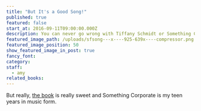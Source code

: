 ```yaml
---
title: "But It's a Good Song!"
published: true
featured: false
start_at: 2016-09-11T09:00:00.000Z
description: You can never go wrong with Tiffany Schmidt or Something Corporate.
featured_image_path: /uploads/sfsong---x----925-639x----compressor.png
featured_image_position: 50
show_featured_image_in_post: true
fancy_font:
category:
staff:
  - amy
related_books:
---
```



But really, [the book](http://www.brooklinebooksmith-shop.com/book/9780802735409) is really sweet and Something Corporate is my teen years in music form.
